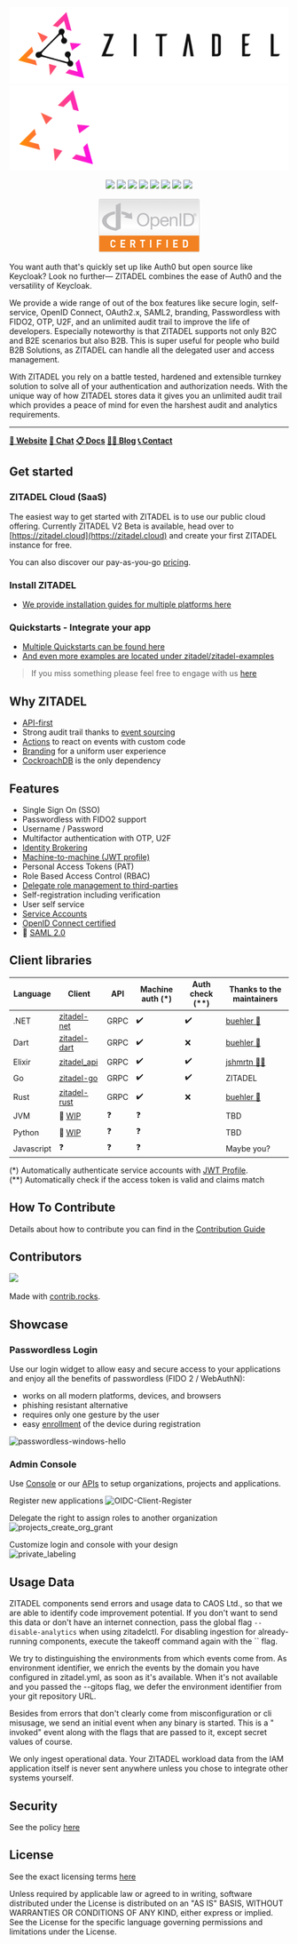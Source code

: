<p align="center">
    <img src="./docs/static/logos/zitadel-logo-dark@2x.png#gh-light-mode-only" alt="Zitadel Logo" max-height="200px" width="auto" />
    <img src="./docs/static/logos/zitadel-logo-light@2x.png#gh-dark-mode-only" alt="Zitadel Logo" max-height="200px" width="auto" />
</p>

<p align="center">
    <a href="https://github.com/zitadel/zitadel/graphs/contributors" alt="Release">
        <img src="https://badgen.net/github/contributors/zitadel/zitadel" /></a>
    <a href="https://github.com/semantic-release/semantic-release" alt="semantic-release">
        <img src="https://img.shields.io/badge/%20%20%F0%9F%93%A6%F0%9F%9A%80-semantic--release-e10079.svg" /></a>
    <a href="https://github.com/zitadel/zitadel/actions" alt="ZITADEL Release">
        <img src="https://github.com/zitadel/zitadel/actions/workflows/zitadel.yml/badge.svg" /></a>
    <a href="https://github.com/zitadel/zitadel/blob/main/LICENSE" alt="License">
        <img src="https://badgen.net/github/license/zitadel/zitadel/" /></a>
    <a href="https://github.com/zitadel/zitadel/releases" alt="Release">
        <img src="https://badgen.net/github/release/zitadel/zitadel/stable" /></a>
    <a href="https://goreportcard.com/report/github.com/zitadel/zitadel" alt="Go Report Card">
        <img src="https://goreportcard.com/badge/github.com/zitadel/zitadel" /></a>
    <a href="https://codecov.io/gh/zitadel/zitadel" alt="Code Coverage">
        <img src="https://codecov.io/gh/zitadel/zitadel/branch/main/graph/badge.svg" /></a>
    <a href="https://discord.gg/erh5Brh7jE" alt="Discord Chat">
        <img src="https://badgen.net/discord/online-members/erh5Brh7jE" /></a>
</p>

<p align="center">
    <a href="https://openid.net/certification/#OPs" alt="OpenID Connect Certified">
        <img src="./docs/static/logos/oidc-cert.png" /></a>
</p>

You want auth that's quickly set up like Auth0 but open source like Keycloak? Look no further— ZITADEL combines the ease of Auth0 and the versatility of Keycloak.

We provide a wide range of out of the box features like secure login, self-service, OpenID Connect, OAuth2.x, SAML2, branding, Passwordless with FIDO2, OTP, U2F, and an unlimited audit trail to improve the life of developers. Especially noteworthy is that ZITADEL supports not only B2C and B2E scenarios but also B2B. This is super useful for people who build B2B Solutions, as ZITADEL can handle all the delegated user and access management.

With ZITADEL you rely on a battle tested, hardened and extensible turnkey solution to solve all of your authentication and authorization needs. With the unique way of how ZITADEL stores data it gives you an unlimited audit trail which provides a peace of mind for even the harshest audit and analytics requirements.

<!-- TODO: Insert Video here-->

---

**[🏡 Website](https://zitadel.com) [💬 Chat](https://zitadel.com/chat) [📋 Docs](https://docs.zitadel.ch/) [🧑‍💻 Blog](https://zitadel.com/blog) [📞 Contact](https://zitadel.com/contact/)**

## Get started

### ZITADEL Cloud (SaaS)

The easiest way to get started with ZITADEL is to use our public cloud offering.
Currently ZITADEL V2 Beta is available, head over to [https://zitadel.cloud](https://zitadel.cloud) and create your first ZITADEL instance for free.

You can also discover our pay-as-you-go [pricing](https://zitadel.com/pricing/v2).

### Install ZITADEL

- [We provide installation guides for multiple platforms here](https://docs.zitadel.com/docs/guides/installation)

### Quickstarts - Integrate your app

- [Multiple Quickstarts can be found here](https://docs.zitadel.com/docs/quickstarts/introduction)
- [And even more examples are located under zitadel/zitadel-examples](https://github.com/zitadel/zitadel-examples)

> If you miss something please feel free to engage with us [here](https://github.com/zitadel/zitadel/discussions/1717)

## Why ZITADEL

- [API-first](https://docs.zitadel.com/docs/apis/introduction)
- Strong audit trail thanks to [event sourcing](https://docs.zitadel.com/docs/concepts/eventstore)
- [Actions](https://docs.zitadel.ch/docs/concepts/features/actions) to react on events with custom code
- [Branding](https://docs.zitadel.com/docs/guides/customization/branding) for a uniform user experience
- [CockroachDB](https://www.cockroachlabs.com/) is the only dependency

## Features

- Single Sign On (SSO)
- Passwordless with FIDO2 support
- Username / Password
- Multifactor authentication with OTP, U2F
- [Identity Brokering](https://docs.zitadel.com/docs/guides/authentication/identity-brokering)
- [Machine-to-machine (JWT profile)](https://docs.zitadel.com/docs/guides/authentication/serviceusers)
- Personal Access Tokens (PAT)
- Role Based Access Control (RBAC)
- [Delegate role management to third-parties](https://docs.zitadel.com/docs/guides/basics/projects#what-is-a-granted-project)
- Self-registration including verification
- User self service
- [Service Accounts](https://docs.zitadel.com/docs/guides/authentication/serviceusers)
- [OpenID Connect certified](https://openid.net/certification/#OPs)
- 🚧 [SAML 2.0](https://github.com/zitadel/zitadel/pull/3618)

## Client libraries

<!-- TODO: check other libraries -->

| Language | Client | API | Machine auth (\*) | Auth check (\*\*) | Thanks to the maintainers |
|----------|--------|--------------|----------|---------|---------------------------|
| .NET     | [zitadel-net](https://github.com/zitadel/zitadel-net) | GRPC | ✔️ | ✔️ | [buehler 👑](https://github.com/buehler) |
| Dart     | [zitadel-dart](https://github.com/zitadel/zitadel-dart) | GRPC | ✔️ | ❌ | [buehler 👑](https://github.com/buehler) |
| Elixir   | [zitadel_api](https://github.com/jshmrtn/zitadel_api) | GRPC | ✔️ | ✔️ | [jshmrtn 🙏🏻](https://github.com/jshmrtn) |
| Go       | [zitadel-go](https://github.com/zitadel/zitadel-go) | GRPC | ✔️ | ✔️ | ZITADEL |
| Rust     | [zitadel-rust](https://crates.io/crates/zitadel) | GRPC | ✔️ | ❌ | [buehler 👑](https://github.com/buehler) |
| JVM      | 🚧 [WIP](https://github.com/zitadel/zitadel/discussions/3650) | ❓ | ❓ | | TBD |
| Python   | 🚧 [WIP](https://github.com/zitadel/zitadel/issues/3675) | ❓ | ❓ | | TBD |
| Javascript | ❓ | ❓ | ❓ | | Maybe you? |

(\*) Automatically authenticate service accounts with [JWT Profile](https://docs.zitadel.com/docs/apis/openidoauth/grant-types#json-web-token-jwt-profile).  
(\*\*) Automatically check if the access token is valid and claims match

## How To Contribute

Details about how to contribute you can find in the [Contribution Guide](./CONTRIBUTING.md)

## Contributors

<a href="https://github.com/zitadel/zitadel/graphs/contributors">
  <img src="https://contrib.rocks/image?repo=zitadel/zitadel" />
</a>

Made with [contrib.rocks](https://contrib.rocks).

## Showcase

<!-- TODO: Replace Images-->

### Passwordless Login

Use our login widget to allow easy and secure access to your applications and enjoy all the benefits of passwordless (FIDO 2 / WebAuthN):

- works on all modern platforms, devices, and browsers
- phishing resistant alternative
- requires only one gesture by the user
- easy [enrollment](https://docs.zitadel.com/docs/manuals/user-factors) of the device during registration

![passwordless-windows-hello](https://user-images.githubusercontent.com/1366906/118765435-5d419780-b87b-11eb-95bf-55140119c0d8.gif)

### Admin Console

Use [Console](https://docs.zitadel.com/docs/manuals/introduction) or our [APIs](https://docs.zitadel.com/docs/apis/introduction) to setup organizations, projects and applications.

Register new applications
![OIDC-Client-Register](https://user-images.githubusercontent.com/1366906/118765446-62064b80-b87b-11eb-8b24-4f4c365b8c58.gif)

Delegate the right to assign roles to another organization
![projects_create_org_grant](https://user-images.githubusercontent.com/1366906/118766069-39cb1c80-b87c-11eb-84cf-f5becce4e9b6.gif)

Customize login and console with your design  
![private_labeling](https://user-images.githubusercontent.com/1366906/123089110-d148ff80-d426-11eb-9598-32b506f6d4fd.gif)

## Usage Data

ZITADEL components send errors and usage data to CAOS Ltd., so that we are able to identify code improvement potential. If you don't want to send this data or don't have an internet connection, pass the global flag `--disable-analytics` when using zitadelctl. For disabling ingestion for already-running components, execute the takeoff command again with the `` flag.

We try to distinguishing the environments from which events come from. As environment identifier, we enrich the events by the domain you have configured in zitadel.yml, as soon as it's available. When it's not available and you passed the --gitops flag, we defer the environment identifier from your git repository URL.

Besides from errors that don't clearly come from misconfiguration or cli misusage, we send an initial event when any binary is started. This is a "<component> invoked" event along with the flags that are passed to it, except secret values of course.

We only ingest operational data. Your ZITADEL workload data from the IAM application itself is never sent anywhere unless you chose to integrate other systems yourself.

## Security

See the policy [here](./SECURITY.md)

## License

See the exact licensing terms [here](./LICENSE)

Unless required by applicable law or agreed to in writing, software distributed under the License is distributed on an "AS IS" BASIS, WITHOUT WARRANTIES OR CONDITIONS OF ANY KIND, either express or implied. See the License for the specific language governing permissions and limitations under the License.

